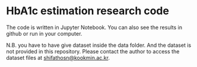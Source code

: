 # HbA1c estimation research code

The code is written in Jupyter Notebook. You can also see the results in github or run in your computer.

N.B. you have to have give dataset inside the data folder. And the dataset is not provided in this repository. Please contact the author to access the dataset files at shifathosn@kookmin.ac.kr.
